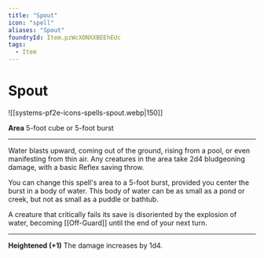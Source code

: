 ```yaml
---
title: "Spout"
icon: "spell"
aliases: "Spout"
foundryId: Item.pzWcXONXXBEEhEUc
tags:
  - Item
---
```


# Spout
![[systems-pf2e-icons-spells-spout.webp|150]]

**Area** 5-foot cube or 5-foot burst

* * *

Water blasts upward, coming out of the ground, rising from a pool, or even manifesting from thin air. Any creatures in the area take 2d4 bludgeoning damage, with a basic Reflex saving throw.

You can change this spell's area to a 5-foot burst, provided you center the burst in a body of water. This body of water can be as small as a pond or creek, but not as small as a puddle or bathtub.

A creature that critically fails its save is disoriented by the explosion of water, becoming [[Off-Guard]] until the end of your next turn.

* * *

**Heightened (+1)** The damage increases by 1d4.
